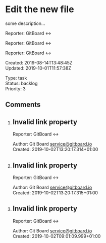 # Edit the new file

some description...

Reporter: GitBoard <->

Reporter: GitBoard <->

Reporter: GitBoard <->  

Created: 2019-08-14T13:48:45Z  
Updated: 2019-10-01T11:57:38Z

Type: task  
Status: backlog  
Priority: 3

## Comments
1.  ## Invalid link property
    Reporter: GitBoard <->
    

    Author: Git Board <service@gitboard.io>  
    Created: 2019-10-02T13:20:17.314+01:00  

2.  ## Invalid link property
    Reporter: GitBoard <->
    

    Author: Git Board <service@gitboard.io>  
    Created: 2019-10-02T13:20:17.315+01:00  

3.  ## Invalid link property
    Reporter: GitBoard <->

    Author: Git Board <service@gitboard.io>  
    Created: 2019-10-02T09:01:09.999+01:00  
